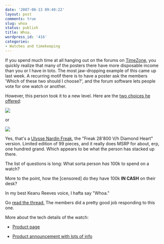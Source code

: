```yaml
---
date: '2007-08-13 09:40:22'
layout: post
comments: true
slug: whoa
status: publish
title: Whoa.
wordpress_id: '416'
categories:
- Watches and timekeeping
---
```


If you spend much time at all hanging out on the forums on [TimeZone](http://www.timezone.com/), you quickly realize that many of the posters there have more disposable income than you or I have in toto. The most jaw-dropping example of this came up last week. A recurring motif there is to have a poster ask the members 'Which of these two should I choose?', and the forum software lets people vote for one watch or another.

However, this person took it to a new level. Here are the [two choices he offered](http://forums.timezone.com/index.php?t=msg&goto=3022992&rid=49174#msg_3022992):



![](http://www.phfactor.net/wp-pics/large-1-1172-wp.jpg)

or

![](http://www.phfactor.net/wp-pics/100k2-wp.jpg)


Yes, that's a [Ulysse Nardin Freak](http://www.ulysse-nardin.com/e/collection.e/watchdetail.e.jsp?ID_Group=10001I&ID_Cat=100000), the "Freak 28'800 V/h Diamond Heart" version. Limited edition of 99 pieces, and it really does MSRP for about, erp, one hundred grand. Which appears to be what the person has stacked up there.

The list of questions is long: What sorta person _has_ 100k to spend on a watch?

More to the point, how the [censored] do they have 100k **IN CASH** on their desk?

In my best Keanu Reeves voice, I hafta say "Whoa."

Go [read the thread.](http://forums.timezone.com/index.php?t=msg&goto=3022992&rid=49174#msg_3022992) The members did a pretty good job responding to this one.

More about the tech details of the watch:


* [Product page](http://www.ulysse-nardin.com/e/collection.e/watchdetail.e.jsp?ID_Group=10001I&ID_Cat=100000)

* [Product announcement with lots of info](http://forums.timezone.com/index.php?t=tree&goto=1696787&rid=0)

